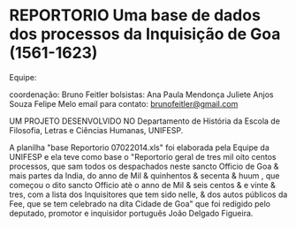 # REPORTORIO Uma base de dados dos processos da Inquisição de Goa (1561-1623)

Equipe:

coordenação: Bruno Feitler
bolsistas: Ana Paula Mendonça
           Juliete Anjos Souza
           Felipe Melo
email para contato: brunofeitler@gmail.com

UM PROJETO DESENVOLVIDO NO Departamento de História da Escola de Filosofia, Letras e Ciências Humanas, UNIFESP.

A planilha "base Reportorio 07022014.xls" foi elaborada pela Equipe da UNIFESP e ela teve como base o "Reportorio geral de tres mil oito centos processos, que sam todos os despachados neste sancto Officio de Goa & mais partes da India, do anno de Mil & quinhentos & secenta & huum , que começou o dito sancto Officio atè o anno de Mil & seis centos & e vinte & tres, com a lista dos Inquisitores que tem sido nelle, & dos autos públicos da Fee, que se tem celebrado na dita Cidade de Goa" que foi redigido pelo deputado, promotor e inquisidor português João Delgado Figueira.
